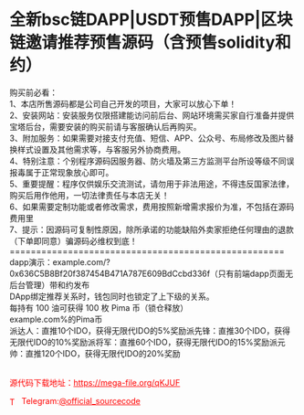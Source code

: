 # 全新bsc链DAPP|USDT预售DAPP|区块链邀请推荐预售源码（含预售solidity和约）

购买前必看：<br>1、本店所售源码都是公司自己开发的项目，大家可以放心下单！<br>2、安装网站：安装服务仅限搭建能访问前后台、网站环境需买家自行准备并提供宝塔后台，需要安装的购买前请与客服确认后再购买。<br>3、附加服务：如果需要对接支付充值、短信、APP、公众号、布局修改及图片替换样式设置及其他需求等，与客服另外协商费用。<br>4、特别注意：个别程序源码因服务器、防火墙及第三方监测平台所设等级不同误报毒属于正常现象放心即可。<br>5、重要提醒：程序仅供娱乐交流测试，请勿用于非法用途，不得违反国家法律，购买后用作他用，一切法律责任与本店无关！<br>6、如果需要定制功能或者修改需求，费用按照新增需求报价为准，不包括在源码费用里<br>7、提示：因源码可复制性原因，除所承诺的功能缺陷外卖家拒绝任何理由的退款（下单即同意）骗源码必维权到底！<br>====================================================<br>dapp演示：example.com/?0x636C5B8Bf20f387454B471A787E609BdCcbd336f（只有前端dapp页面无后台管理）带和约发布<br>DApp绑定推荐关系时，钱包同时也锁定了上下级的关系。<br>每持有 100 油可获得 100 枚 Pima 币（锁仓释放）<br>example.com%的Pima币<br>派达人：直推10个IDO，获得无限代IDO的5%奖励派先锋：直推30个IDO，获得无限代IDO的10%奖励派将军：直推60个IDO，获得无限代IDO的15%奖励派元帅：直推120个IDO，获得无限代IDO的20%奖励<br><br>


<p style="color: red;">源代码下载地址：<a href="https://mega-file.org/qKJUF" style="color: red;">https://mega-file.org/qKJUF</a></p><p style="color: red;"><img src="https://cdn-icons-png.flaticon.com/512/2111/2111646.png" alt="Telegram Icon" style="width: 16px; vertical-align: middle; margin-right: 5px;">Telegram:<a href="https://t.me/official_sourcecode" style="color: red;">@official_sourcecode</a></p>